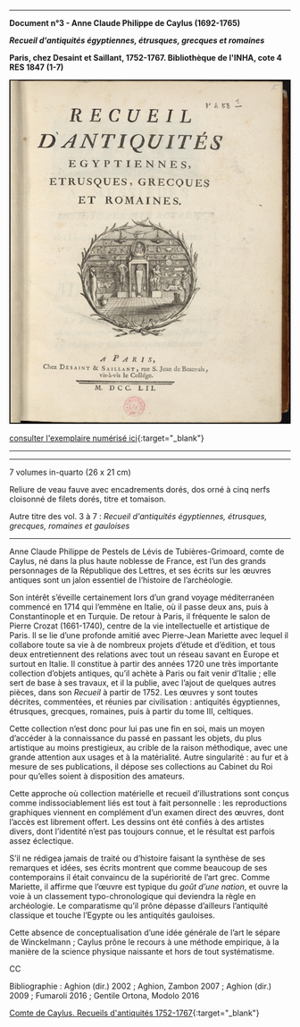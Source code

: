 ﻿***

**Document n°3 - Anne Claude Philippe de Caylus (1692-1765)**

**_Recueil d'antiquités égyptiennes, étrusques, grecques et romaines_**

**Paris, chez Desaint et Saillant, 1752-1767. Bibliothèque de l'INHA, cote 4 RES 1847 (1-7)**

![Branching](./img/doc3/doc3_1.jpg)

[consulter l'exemplaire numérisé ici](http://bibliotheque-numerique.inha.fr/idurl/1/5655){:target="_blank"}


***


***

7 volumes in-quarto (26 x 21 cm)

Reliure de veau fauve avec encadrements dorés, dos orné à cinq nerfs cloisonné de filets dorés, titre et tomaison.

Autre titre des vol. 3 à 7 : _Recueil d'antiquités égyptiennes, étrusques, grecques, romaines et gauloises_

***

Anne Claude Philippe de Pestels de Lévis de Tubières-Grimoard, comte de Caylus, né dans la plus haute noblesse
de France, est l’un des grands personnages de la République des Lettres, et ses écrits sur les œuvres antiques sont un jalon essentiel de l’histoire de l’archéologie.

Son intérêt s’éveille certainement lors d’un grand voyage méditerranéen commencé en 1714 qui l’emmène en Italie, où il passe deux ans, puis à Constantinople et en Turquie.
De retour à Paris, il fréquente le salon de Pierre Crozat (1661-1740), centre de la vie intellectuelle et artistique de Paris. Il se lie d’une profonde amitié avec Pierre-Jean Mariette avec lequel il collabore toute sa vie à de nombreux projets d’étude et d’édition, et tous deux entretiennent des relations avec tout un réseau savant en Europe et surtout en Italie.
Il constitue à partir des années 1720 une très importante collection d’objets antiques, qu’il achète à Paris ou fait venir d’Italie ;
elle sert de base à ses travaux, et il la publie, avec l’ajout de quelques autres pièces, dans son _Recueil_ à partir de 1752. Les œuvres y sont toutes décrites, commentées, et réunies
par civilisation : antiquités égyptiennes, étrusques, grecques, romaines, puis à partir du tome III, celtiques.

Cette collection n’est donc pour lui pas une fin en soi, mais un moyen d’accéder à la connaissance du passé en passant les objets, du plus artistique au moins prestigieux, au crible
de la raison méthodique, avec une grande attention aux usages et à la matérialité. Autre singularité : au fur et à mesure de ses publications, il dépose ses collections
au Cabinet du Roi pour qu’elles soient à disposition des amateurs.

Cette approche où collection matérielle et recueil d’illustrations sont conçus comme indissociablement
liés est tout à fait personnelle : les reproductions graphiques viennent en complément d’un examen direct des œuvres, dont l’accès est librement offert.
Les dessins ont été confiés à des artistes divers, dont l’identité n’est pas toujours connue, et le résultat est parfois assez éclectique.

S’il ne rédigea jamais de traité ou d’histoire faisant la synthèse de ses remarques et idées, ses écrits montrent que comme beaucoup de ses contemporains il était convaincu
de la supériorité de l’art grec. Comme Mariette, il affirme que l’œuvre est typique du _goût d’une nation_, et ouvre la voie à un classement typo-chronologique
qui deviendra la règle en archéologie. Le comparatisme qu’il prône dépasse d’ailleurs l’antiquité classique et touche l’Egypte ou les antiquités gauloises.

Cette absence de conceptualisation d’une idée générale de l’art le sépare de Winckelmann ; Caylus prône le recours à une méthode empirique, à la manière de la science physique naissante et hors de tout systématisme.

CC

Bibliographie : Aghion (dir.) 2002 ; Aghion, Zambon 2007 ; Aghion (dir.) 2009 ; Fumaroli 2016 ; Gentile Ortona, Modolo 2016

[Comte de Caylus. Recueils d'antiquités 1752-1767](http://caylus-recueil.huma-num.fr/){:target="_blank"}
